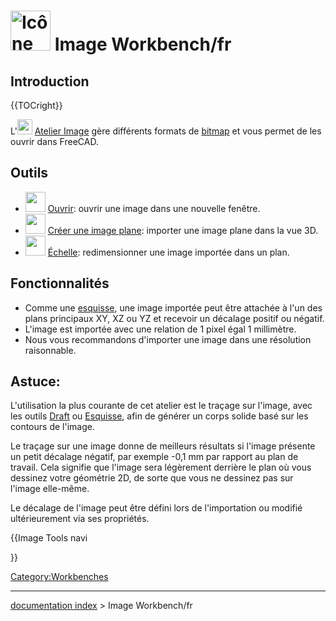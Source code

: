 # <img alt="Icône de l\'atelier Image" src=images/Workbench_Image.svg  style="width:64px;"> Image Workbench/fr

## Introduction


{{TOCright}}

L\'<img alt="" src=images/Workbench_Image.svg  style="width:24px;"> [Atelier Image](Image_Workbench/fr.md) gère différents formats de [bitmap](bitmap/fr.md) et vous permet de les ouvrir dans FreeCAD.

## Outils

-   <img alt="" src=images/Image_Open.svg  style="width:32px;"> [Ouvrir](Image_Open/fr.md): ouvrir une image dans une nouvelle fenêtre.
-   <img alt="" src=images/Image-import-to-plane.svg  style="width:32px;"> [Créer une image plane](Image_CreateImagePlane/fr.md): importer une image plane dans la vue 3D.
-   <img alt="" src=images/Image-scale.svg  style="width:32px;"> [Échelle](Image_Scaling/fr.md): redimensionner une image importée dans un plan.

## Fonctionnalités

-   Comme une [esquisse](Sketcher_Workbench/fr.md), une image importée peut être attachée à l\'un des plans principaux XY, XZ ou YZ et recevoir un décalage positif ou négatif.
-   L\'image est importée avec une relation de 1 pixel égal 1 millimètre.
-   Nous vous recommandons d\'importer une image dans une résolution raisonnable.

## Astuce:

L\'utilisation la plus courante de cet atelier est le traçage sur l\'image, avec les outils [Draft](Draft_Workbench/fr.md) ou [Esquisse](Sketcher_Workbench/fr.md), afin de générer un corps solide basé sur les contours de l\'image.

Le traçage sur une image donne de meilleurs résultats si l'image présente un petit décalage négatif, par exemple -0,1 mm par rapport au plan de travail. Cela signifie que l\'image sera légèrement derrière le plan où vous dessinez votre géométrie 2D, de sorte que vous ne dessinez pas sur l\'image elle-même.

Le décalage de l\'image peut être défini lors de l\'importation ou modifié ultérieurement via ses propriétés.





{{Image Tools navi

}} 

[Category:Workbenches](Category:Workbenches.md)

---
[documentation index](../README.md) > Image Workbench/fr
